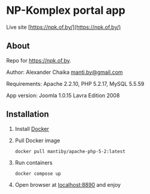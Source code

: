 # NP-Komplex portal app

Live site [https://npk.of.by/](https://npk.of.by/)

## About

Repo for https://npk.of.by.

Author: Alexander Chaika <manti.by@gmail.com>

Requirements: Apache 2.2.10, PHP 5.2.17, MySQL 5.5.59

App version: Joomla 1.0.15 Lavra Edition 2008

## Installation

1. Install [Docker](https://docs.docker.com/install/linux/docker-ce/ubuntu/)

2. Pull Docker image

    ```shell
    docker pull mantiby/apache-php-5-2:latest
    ```
        
3. Run containers
        
    ```shell
    docker compose up
    ```

4. Open browser at [localhost:8890](http://localhost:8890) and enjoy
